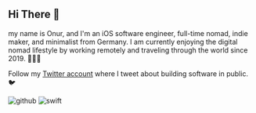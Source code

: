 ## Hi There 👋

my name is Onur, and I'm an iOS software engineer, full-time nomad, indie maker, and minimalist from Germany. I am currently enjoying the digital nomad lifestyle by working remotely and traveling through the world since 2019. 👨‍💻🎒

Follow my [Twitter account](https://twitter.com/nryrk) where I tweet about building software in public. 🐦

![github](https://img.shields.io/badge/GitHub-000000?style=for-the-badge&logo=GitHub&logoColor=white)
![swift](https://img.shields.io/badge/Swift-#F05138?style=for-the-badge&logo=Swift&logoColor=white)
